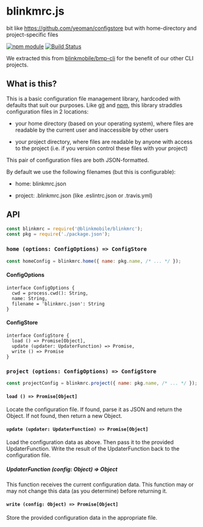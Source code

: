 # blinkmrc.js

bit like https://github.com/yeoman/configstore but with home-directory and project-specific files

[![npm module](https://img.shields.io/npm/v/@blinkmobile/blinkmrc.svg)](https://www.npmjs.com/package/@blinkmobile/blinkmrc)
[![Build Status](https://travis-ci.org/blinkmobile/bmp-cli.svg?branch=master)](https://travis-ci.org/blinkmobile/blinkmrc.js)


We extracted this from [blinkmobile/bmp-cli](https://github.com/blinkmobile/bmp-cli) for the benefit of our other CLI projects.


## What is this?

This is a basic configuration file management library, hardcoded with defaults that suit our purposes. Like [git](http://git-scm.com/) and [npm](https://www.npmjs.com/package/npm), this library straddles configuration files in 2 locations:

- your home directory (based on your operating system), where files are readable by the current user and inaccessible by other users

- your project directory, where files are readable by anyone with access to the project (i.e. if you version control these files with your project)

This pair of configuration files are both JSON-formatted.

By default we use the following filenames (but this is configurable):

- home: blinkmrc.json

- project: .blinkmrc.json (like .eslintrc.json or .travis.yml)


## API

```js
const blinkmrc = require('@blinkmobile/blinkmrc');
const pkg = require('./package.json');
```


### `home (options: ConfigOptions) => ConfigStore`

```js
const homeConfig = blinkmrc.home({ name: pkg.name, /* ... */ });
```


#### ConfigOptions

```
interface ConfigOptions {
  cwd = process.cwd(): String,
  name: String,
  filename = 'blinkmrc.json': String
}
```


#### ConfigStore

```
interface ConfigStore {
  load () => Promise[Object],
  update (updater: UpdaterFunction) => Promise,
  write () => Promise
}
```


### `project (options: ConfigOptions) => ConfigStore`

```js
const projectConfig = blinkmrc.project({ name: pkg.name, /* ... */ });
```


#### `load () => Promise[Object]`

Locate the configuration file.
If found, parse it as JSON and return the Object.
If not found, then return a new Object.


#### `update (updater: UpdaterFunction) => Promise[Object]`

Load the configuration data as above.
Then pass it to the provided UpdaterFunction.
Write the result of the UpdaterFunction back to the configuration file.


##### UpdaterFunction (config: Object) => Object

This function receives the current configuration data.
This function may or may not change this data (as you determine) before returning it.


#### `write (config: Object) => Promise[Object]`

Store the provided configuration data in the appropriate file.
